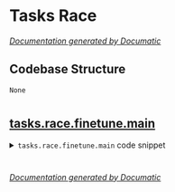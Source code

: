 # Tasks Race

[_Documentation generated by Documatic_](https://www.documatic.com)

<!---Documatic-section-Codebase Structure-start--->
## Codebase Structure

<!---Documatic-block-system_architecture-start--->
```mermaid
None
```
<!---Documatic-block-system_architecture-end--->

# #
<!---Documatic-section-Codebase Structure-end--->

<!---Documatic-section-tasks.race.finetune.main-start--->
## [tasks.race.finetune.main](4-tasks_race.md#tasks.race.finetune.main)

<!---Documatic-section-main-start--->
<!---Documatic-block-tasks.race.finetune.main-start--->
<details>
	<summary><code>tasks.race.finetune.main</code> code snippet</summary>

```python
def main():
    finetune(train_valid_datasets_provider, model_provider, end_of_epoch_callback_provider=metrics_func_provider)
```
</details>
<!---Documatic-block-tasks.race.finetune.main-end--->
<!---Documatic-section-main-end--->

# #
<!---Documatic-section-tasks.race.finetune.main-end--->

[_Documentation generated by Documatic_](https://www.documatic.com)